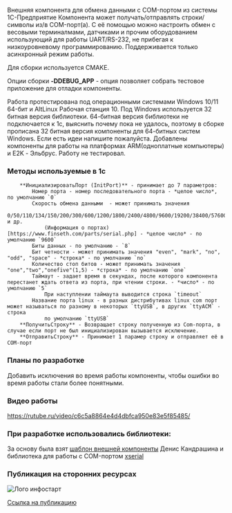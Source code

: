 
Внешняя компонента для обмена данными с COM-портом из системы 1С-Предприятие
Компонента может получать/отправлять  строки/символы из/в COM-порт(а).
С её помощью можно настроить обмен с весовыми терминалмами, датчиками
и прочим оборудованием использующий для работы UART/RS-232, не прибегая к низкоуровневому программированию.
Поддерживается только асинхронный режим работы.

Для сборки используется CMAKE.

Опции сборки
**-DDEBUG_APP** - опция позволяет собрать тестовое приложение для отладки компоненты.

Работа протестирована под операционными системами Windows 10/11 64-бит и AltLinux Рабочая станция 10.
Под Windows используется 32 битная версия библиотеки. 64-битная версия библиотеки не подключается к 1с, выяснить почему пока не удалось, 
поэтому в сборке прописана 32 битная версия компоненты для 64-битных систем Windows. 
Если есть идеи напишите пожалуйста.
Добавлены компоненты для работы на платформах ARM(одноплатные компьютеры) и E2K - Эльбрус. Работу не тестировал.

### Методы используемые в 1с
	    **ИнициализироватьПорт (InitPort)** - принимает до 7 параметров:
			Номер порта - номер последовательного порта - *целое число*, по умолчанию `0`
			Скорость обмена данными  - может принимать значения 
				0/50/110/134/150/200/300/600/1200/1800/2400/4800/9600/19200/38400/57600/115200 и др.
				(Информация о портах)[https://www.finseth.com/parts/serial.php] - *целое число* - по умолчанию `9600`
			Биты данных - по умолчанию - `8`
			Бит четности - может принимать значения "even", "mark", "no", "odd", "space" - *строка* - по умолчанию `no`
			Количество стоп битов - может принимать значения "one","two","onefive"(1,5) - *строка* - по умолчанию `one`
			Таймаут - задает время в секундах, после которого компонента перестанет ждать ответа из порта, при чтении строки. - *число* - по умолчанию `5`
				При наступлении таймаута выводится строка `timeout`
			Название порта linux - в разных дистрибутивах linux com порт может называться по разному в некоторых `ttyUSB`, в других `ttyACM` - строка 
				по умолчанию `ttyUSB`
		**ПолучитьСтроку** - Возвращает строку полученную из Com-порта, в случае если порт не был инициализирован вызывается исключение.
		**ОтправитьСтроку** - Принимает 1 парамер строку и отправляет её в COM-порт
		
		
### Планы по разработке
Добавить исключения во время работы компоненты, чтобы ошибки во время работы стали более понятными.

### Видео работы
https://rutube.ru/video/c6c5a8864e4d4dbfca950e83e5f85485/

		
### При разработке использовались библиотеки:
За основу была взят [шаблон внешней компоненты](https://github.com/lintest/AddinTemplate) Денис Кандрашина 
и библиотека для работы с COM-портом [xserial](https://github.com/NewYaroslav/xserial/tree/master)

### Публикация на сторонних ресурсах

![Лого инфостарт](https://infostart.ru/bitrix/templates/sandbox_empty/assets/tpl/abo/img/logo.svg)

[Ссылка на публикацию](https://infostart.ru/public/2474410/)

